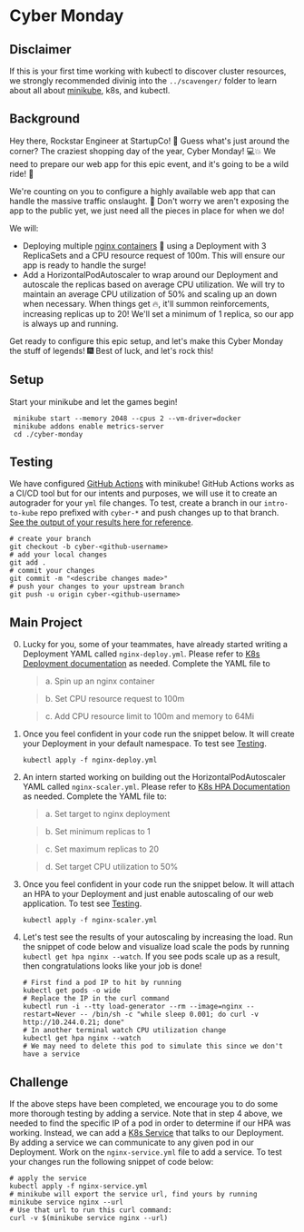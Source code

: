 # Cyber Monday

## Disclaimer

If this is your first time working with kubectl to discover cluster resources, we strongly recommended divinig into the `../scavenger/` folder to learn about all about [minikube](https://minikube.sigs.k8s.io/docs/), k8s, and kubectl.

## Background

Hey there, Rockstar Engineer at StartupCo! 🎉 Guess what's just around the corner? The craziest shopping day of the year, Cyber Monday! 💻💥 We need to prepare our web app for this epic event, and it's going to be a wild ride! 🎢

We're counting on you to configure a highly available web app that can handle the massive traffic onslaught. 🚀 Don't worry we aren't exposing the app to the public yet, we just need all the pieces in place for when we do!

We will:

- Deploying multiple [nginx containers](https://hub.docker.com/_/nginx) 🐳 using a Deployment with 3 ReplicaSets and a CPU resource request of 100m. This will ensure our app is ready to handle the surge!
- Add a HorizontalPodAutoscaler to wrap around our Deployment and autoscale the replicas based on average CPU utilization. We will try to maintain an average CPU utilization of 50% and scaling up an down when necessary. When things get 🔥, it'll summon reinforcements, increasing replicas up to 20! We'll set a minimum of 1 replica, so our app is always up and running.

Get ready to configure this epic setup, and let's make this Cyber Monday the stuff of legends! 🎆 Best of luck, and let's rock this!

## Setup

Start your minikube and let the games begin!

```
 minikube start --memory 2048 --cpus 2 --vm-driver=docker
 minikube addons enable metrics-server
 cd ./cyber-monday
```

## Testing

We have configured [GitHub Actions](https://github.com/features/actions) with minikube! GitHub Actions works as a CI/CD tool but for our intents and purposes, we will use it to create an autograder for your `yml` file changes. To test, create a branch in our `intro-to-kube` repo prefixed with
`cyber-*` and push changes up to that branch. [See the output of your results here for reference](https://github.com/abanuelo/intro-to-kube/actions/workflows/cyber-monday.yml).

```
# create your branch
git checkout -b cyber-<github-username>
# add your local changes
git add .
# commit your changes
git commit -m "<describe changes made>"
# push your changes to your upstream branch
git push -u origin cyber-<github-username>
```

## Main Project

0. Lucky for you, some of your teammates, have already started writing a Deployment YAML called `nginx-deploy.yml`. Please refer to [K8s Deployment documentation](https://kubernetes.io/docs/concepts/workloads/controllers/deployment/) as needed. Complete the YAML file to

   > a. Spin up an nginx container

   > b. Set CPU resource request to 100m

   > c. Add CPU resource limit to 100m and memory to 64Mi

1. Once you feel confident in your code run the snippet below. It will create your Deployment in your default namespace. To test see [Testing](#testing).

   ```
   kubectl apply -f nginx-deploy.yml
   ```

2. An intern started working on building out the HorizontalPodAutoscaler YAML called `nginx-scaler.yml`. Please refer to [K8s HPA Documentation](https://kubernetes.io/docs/tasks/run-application/horizontal-pod-autoscale-walkthrough/) as needed. Complete the YAML file to:

   > a. Set target to nginx deployment

   > b. Set minimum replicas to 1

   > c. Set maximum replicas to 20

   > d. Set target CPU utilization to 50%

3. Once you feel confident in your code run the snippet below. It will attach an HPA to your Deployment and just enable autoscaling of our web application. To test see [Testing](#testing).

   ```
   kubectl apply -f nginx-scaler.yml
   ```

4. Let's test see the results of your autoscaling by increasing the load. Run the snippet of code below and visualize load scale the pods by running `kubectl get hpa nginx --watch`. If you see pods scale up as a result, then congratulations looks like your job is done!

   ```
   # First find a pod IP to hit by running
   kubectl get pods -o wide
   # Replace the IP in the curl command
   kubectl run -i --tty load-generator --rm --image=nginx --restart=Never -- /bin/sh -c "while sleep 0.001; do curl -v http://10.244.0.21; done"
   # In another terminal watch CPU utilization change
   kubectl get hpa nginx --watch
   # We may need to delete this pod to simulate this since we don't have a service
   ```

## Challenge

If the above steps have been completed, we encourage you to do some more thorough testing by adding a service. Note that in step 4 above, we needed to find the specific IP of a pod in order to determine if our HPA was working. Instead, we can add a [K8s Service](https://kubernetes.io/docs/concepts/services-networking/service/) that talks to our Deployment. By adding a service we can communicate to any given pod in our Deployment. Work on the `nginx-service.yml` file to add a service. To test your changes run the following snippet of code below:

```
# apply the service
kubectl apply -f nginx-service.yml
# minikube will export the service url, find yours by running
minikube service nginx --url
# Use that url to run this curl command:
curl -v $(minikube service nginx --url)
```
